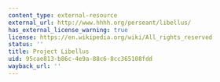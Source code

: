 ```yaml
---
content_type: external-resource
external_url: http://www.hhhh.org/perseant/libellus/
has_external_license_warning: true
license: https://en.wikipedia.org/wiki/All_rights_reserved
status: ''
title: Project Libellus
uid: 95cae813-b86c-4e9a-88c6-8cc365108fdd
wayback_url: ''
---
```

